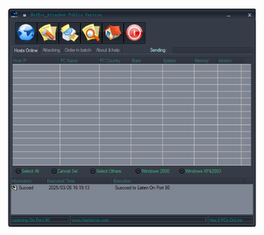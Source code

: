 ![Screenshot](https://raw.githubusercontent.com/Cryakl/Ultimate-RAT-Collection/refs/heads/main/NetBot/Netbot%20Attacker%201.6/Screenshot.png)
